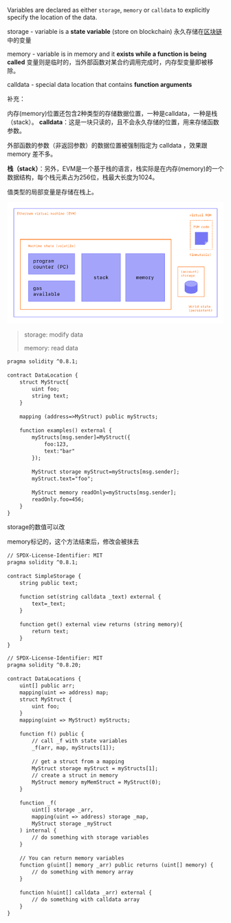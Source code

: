 Variables are declared as either `storage`, `memory` or `calldata` to explicitly specify the location of the data.

storage - variable is a **state variable** (store on blockchain) 永久存储在[区块链](https://so.csdn.net/so/search?q=区块链&spm=1001.2101.3001.7020)中的变量

memory - variable is in memory and it **exists while a function is being called** 变量则是临时的，当外部函数对某合约调用完成时，内存型变量即被移除。

calldata - special data location that contains **function arguments**



补充：

内存(memory)位置还包含2种类型的存储数据位置，一种是calldata，一种是栈（stack）。
**calldata**：这是一块只读的，且不会永久存储的位置，用来存储函数参数。

外部函数的参数（非返回参数）的数据位置被强制指定为 calldata ，效果跟 memory 差不多。

**栈（stack）**：另外，EVM是一个基于栈的语言，栈实际是在内存(memory)的一个数据结构，每个栈元素占为256位，栈最大长度为1024。

值类型的局部变量是存储在栈上。

![image-20230923160627037](assets\image-20230923160627037.png)

> storage: modify data
>
> memory: read data

```solidity
pragma solidity ^0.8.1;

contract DataLocation {
    struct MyStruct{
        uint foo;
        string text;
    }

    mapping (address=>MyStruct) public myStructs;

    function examples() external {
        myStructs[msg.sender]=MyStruct({
            foo:123,
            text:"bar"
        });

        MyStruct storage myStruct=myStructs[msg.sender];
        myStruct.text="foo";

        MyStruct memory readOnly=myStructs[msg.sender];
        readOnly.foo=456;
    }
}

```

storage的数值可以改

memory标记的，这个方法结束后，修改会被抹去

```solidity
// SPDX-License-Identifier: MIT
pragma solidity ^0.8.1;

contract SimpleStorage {
    string public text;

    function set(string calldata _text) external {
        text=_text;
    }

    function get() external view returns (string memory){
        return text;
    }
}

```



```solidity
// SPDX-License-Identifier: MIT
pragma solidity ^0.8.20;

contract DataLocations {
    uint[] public arr;
    mapping(uint => address) map;
    struct MyStruct {
        uint foo;
    }
    mapping(uint => MyStruct) myStructs;

    function f() public {
        // call _f with state variables
        _f(arr, map, myStructs[1]);

        // get a struct from a mapping
        MyStruct storage myStruct = myStructs[1];
        // create a struct in memory
        MyStruct memory myMemStruct = MyStruct(0);
    }

    function _f(
        uint[] storage _arr,
        mapping(uint => address) storage _map,
        MyStruct storage _myStruct
    ) internal {
        // do something with storage variables
    }

    // You can return memory variables
    function g(uint[] memory _arr) public returns (uint[] memory) {
        // do something with memory array
    }

    function h(uint[] calldata _arr) external {
        // do something with calldata array
    }
}

```

